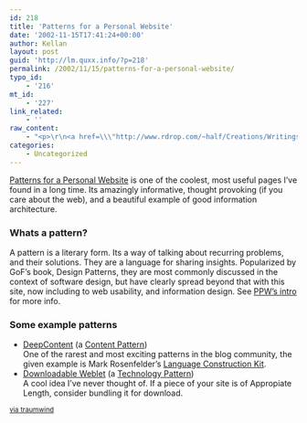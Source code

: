 ```yaml
---
id: 218
title: 'Patterns for a Personal Website'
date: '2002-11-15T17:41:24+00:00'
author: Kellan
layout: post
guid: 'http://lm.quxx.info/?p=218'
permalink: /2002/11/15/patterns-for-a-personal-website/
typo_id:
    - '216'
mt_id:
    - '227'
link_related:
    - ''
raw_content:
    - "<p>\r\n<a href=\\\"http://www.rdrop.com/~half/Creations/Writings/Web.patterns/index.html\\\">Patterns for  a Personal Website</a> is one of the coolest, most useful pages I\\'ve found in a long time.  Its amazingly informative, thought provoking (if you care about the web), and a beautiful example of good information architecture.\r\n</p>\r\n<p>\r\n<h3>Whats a pattern?</h3>\r\nA pattern is a literary form.  Its a way of talking about recurring problems, and their solutions.  They are a language for sharing insights.  Popularized by GoF\\'s book, Design Patterns, they are most commonly discussed in the context of software design, but have clearly spread beyond that with this site, now including to web usability, and information design.  See \r\n<a href=\\\"http://www.rdrop.com/~half/Creations/Writings/Web.patterns/introduction.html\\\">\r\nPPW\\'s intro</a> for more info.\r\n</p>\r\n<p>\r\n<h3>Some example patterns</h3>\r\n<ul>\r\n<li>\r\n<a href=\\\"http://www.rdrop.com/~half/Creations/Writings/Web.patterns/deep.content.html\\\">DeepContent</a> (a \r\n<a href=\\\"http://www.rdrop.com/~half/Creations/Writings/Web.patterns/index.html#contentpatterns\\\">\r\nContent Pattern</a>)<br />One of the rarest and most exciting patterns in the blog community, the given example is Mark Rosenfelder\\'s <a href=\\\"http://www.zompist.com/kit.html\\\">Language Construction Kit</a>.</li>\r\n<li>\r\n<a href=\\\"http://www.rdrop.com/~half/Creations/Writings/Web.patterns/downloadable.weblet.html\\\">Downloadable Weblet</a>\r\n (a \r\n<a href=\\\"http://www.rdrop.com/~half/Creations/Writings/Web.patterns/index.html#technologypatterns\\\">\r\nTechnology Pattern</a>)\r\n <br />A cool idea I\\'ve never thought of.  If a piece of your site is of Appropiate Length, consider bundling it for download.</li>\r\n</ul>\r\n<span align=right><a href=\\\"http://traumwind.tierpfad.de/blog/?detail=2002-11-15_22-21\\\"><small>via traumwind</small></a></span>\r\n</p>"
categories:
    - Uncategorized
---
```


[Patterns for a Personal Website](http://www.rdrop.com/~half/Creations/Writings/Web.patterns/index.html) is one of the coolest, most useful pages I’ve found in a long time. Its amazingly informative, thought provoking (if you care about the web), and a beautiful example of good information architecture.

### Whats a pattern?

A pattern is a literary form. Its a way of talking about recurring problems, and their solutions. They are a language for sharing insights. Popularized by GoF’s book, Design Patterns, they are most commonly discussed in the context of software design, but have clearly spread beyond that with this site, now including to web usability, and information design. See [PPW’s intro](http://www.rdrop.com/~half/Creations/Writings/Web.patterns/introduction.html) for more info.

### Some example patterns

- [DeepContent](http://www.rdrop.com/~half/Creations/Writings/Web.patterns/deep.content.html) (a [Content Pattern](http://www.rdrop.com/~half/Creations/Writings/Web.patterns/index.html#contentpatterns))  
    One of the rarest and most exciting patterns in the blog community, the given example is Mark Rosenfelder’s [Language Construction Kit](http://www.zompist.com/kit.html).
- [Downloadable Weblet](http://www.rdrop.com/~half/Creations/Writings/Web.patterns/downloadable.weblet.html) (a [Technology Pattern](http://www.rdrop.com/~half/Creations/Writings/Web.patterns/index.html#technologypatterns))   
    A cool idea I’ve never thought of. If a piece of your site is of Appropiate Length, consider bundling it for download.

<span align="right">[<small>via traumwind</small>](http://traumwind.tierpfad.de/blog/?detail=2002-11-15_22-21)</span>